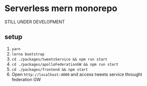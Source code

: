 # Serverless mern monorepo

STILL UNDER DEVELOPMENT

## setup

1. `yarn`
2. `lerna bootstrap`
3. `cd ./packages/tweetsService && npm run start`
4. `cd ./packages/apolloFederationGW && npm run start`
5. `cd ./packages/frontend && npm start`
6. Open `http://localhost:4000` and access tweets service throught federation GW